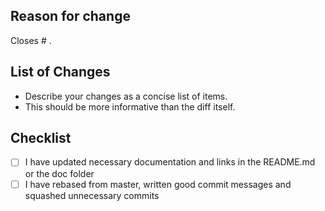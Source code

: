 ## Reason for change

Closes # .

<!-- If this PR doesn't close any issue, explain WHY it is created. Otherwise, remove this line. -->

## List of Changes

- Describe your changes as a concise list of items.
- This should be more informative than the diff itself.

## Checklist

<!-- Put an `x` in the boxes that apply. You can also fill these out after creating the PR. -->

- [ ] I have updated necessary documentation and links in the README.md or the doc folder
- [ ] I have rebased from master, written good commit messages and squashed unnecessary commits